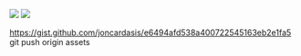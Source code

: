 ![](../assets/makebestmusic-logo.png?raw=true)
![](../assets/makebestmusic.png?raw=true)


https://gist.github.com/joncardasis/e6494afd538a400722545163eb2e1fa5
git push origin assets